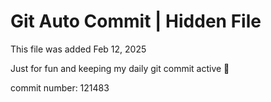 # Git Auto Commit | Hidden File

This file was added Feb 12, 2025

Just for fun and keeping my daily git commit active 🤪

commit number: 121483

